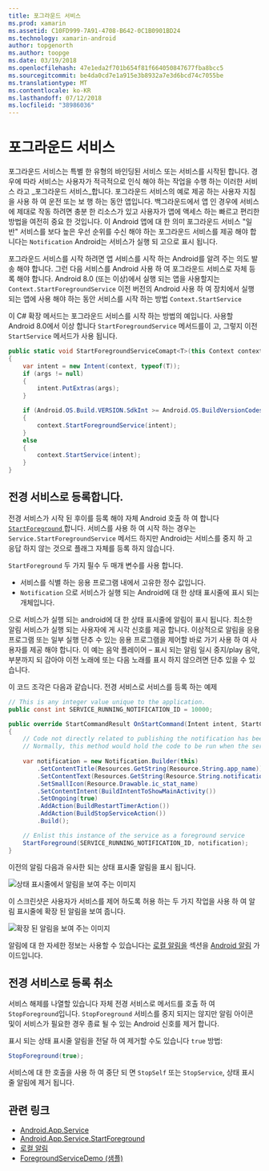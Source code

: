 ```yaml
---
title: 포그라운드 서비스
ms.prod: xamarin
ms.assetid: C10FD999-7A91-4708-B642-0C1B0901BD24
ms.technology: xamarin-android
author: topgenorth
ms.author: toopge
ms.date: 03/19/2018
ms.openlocfilehash: 47e1eda2f701b654f81f664050847677fba8bcc5
ms.sourcegitcommit: be4da0cd7e1a915e3b8932a7e3d6bcd74c7055be
ms.translationtype: MT
ms.contentlocale: ko-KR
ms.lasthandoff: 07/12/2018
ms.locfileid: "38986036"
---
```

# <a name="foreground-services"></a>포그라운드 서비스

포그라운드 서비스는 특별 한 유형의 바인딩된 서비스 또는 서비스를 시작된 합니다. 경우에 따라 서비스는 사용자가 적극적으로 인식 해야 하는 작업을 수행 하는 이러한 서비스 라고 _포그라운드 서비스_합니다. 포그라운드 서비스의 예로 제공 하는 사용자 지침을 사용 하 여 운전 또는 보 행 하는 동안 앱입니다. 백그라운드에서 앱 인 경우에 서비스에 제대로 작동 하려면 충분 한 리소스가 있고 사용자가 앱에 액세스 하는 빠르고 편리한 방법을 여전히 중요 한 것입니다. 이 Android 앱에 대 한 의미 포그라운드 서비스 "일반" 서비스를 보다 높은 우선 순위를 수신 해야 하는 포그라운드 서비스를 제공 해야 합니다는 `Notification` Android는 서비스가 실행 되 고으로 표시 됩니다.
 
포그라운드 서비스를 시작 하려면 앱 서비스를 시작 하는 Android를 알려 주는 의도 발송 해야 합니다. 그런 다음 서비스를 Android 사용 하 여 포그라운드 서비스로 자체 등록 해야 합니다. Android 8.0 (또는 이상)에서 실행 되는 앱을 사용할지는 `Context.StartForegroundService` 이전 버전의 Android 사용 하 여 장치에서 실행 되는 앱에 사용 해야 하는 동안 서비스를 시작 하는 방법 `Context.StartService`

이 C# 확장 메서드는 포그라운드 서비스를 시작 하는 방법의 예입니다. 사용할 Android 8.0에서 이상 합니다 `StartForegroundService` 메서드를이 고, 그렇지 이전 `StartService` 메서드가 사용 됩니다.  

```csharp
public static void StartForegroundServiceComapt<T>(this Context context, Bundle args = null) where T : Service
{
    var intent = new Intent(context, typeof(T));
    if (args != null) 
    {
        intent.PutExtras(args);
    }

    if (Android.OS.Build.VERSION.SdkInt >= Android.OS.BuildVersionCodes.O)
    {
        context.StartForegroundService(intent);
    }
    else
    {
        context.StartService(intent);
    }
}
```

## <a name="registering-as-a-foreground-service"></a>전경 서비스로 등록합니다.

전경 서비스가 시작 된 후이를 등록 해야 자체 Android 호출 하 여 합니다 [ `StartForeground` ](https://developer.xamarin.com/api/member/Android.App.Service.StartForeground/p/System.Int32/Android.App.Notification/)합니다. 서비스를 사용 하 여 시작 하는 경우는 `Service.StartForegroundService` 메서드 하지만 Android는 서비스를 중지 하 고 응답 하지 않는 것으로 플래그 자체를 등록 하지 않습니다.

`StartForeground` 두 가지 필수 두 매개 변수를 사용 합니다.
 
* 서비스를 식별 하는 응용 프로그램 내에서 고유한 정수 값입니다.
* `Notification` 으로 서비스가 실행 되는 Android에 대 한 상태 표시줄에 표시 되는 개체입니다.

으로 서비스가 실행 되는 android에 대 한 상태 표시줄에 알림이 표시 됩니다. 최소한 알림 서비스가 실행 되는 사용자에 게 시각 신호를 제공 합니다. 이상적으로 알림을 응용 프로그램 또는 일부 실행 단추 수 있는 응용 프로그램을 제어할 바로 가기 사용 하 여 사용자를 제공 해야 합니다. 이 예는 음악 플레이어 &ndash; 표시 되는 알림 일시 중지/play 음악, 부분까지 되 감아야 이전 노래에 또는 다음 노래를 표시 하지 않으려면 단추 있을 수 있습니다. 

이 코드 조각은 다음과 같습니다. 전경 서비스로 서비스를 등록 하는 예제   

```csharp
// This is any integer value unique to the application.
public const int SERVICE_RUNNING_NOTIFICATION_ID = 10000;

public override StartCommandResult OnStartCommand(Intent intent, StartCommandFlags flags, int startId)
{
    // Code not directly related to publishing the notification has been omitted for clarity.
    // Normally, this method would hold the code to be run when the service is started.
    
    var notification = new Notification.Builder(this)
        .SetContentTitle(Resources.GetString(Resource.String.app_name))
        .SetContentText(Resources.GetString(Resource.String.notification_text))
        .SetSmallIcon(Resource.Drawable.ic_stat_name)
        .SetContentIntent(BuildIntentToShowMainActivity())
        .SetOngoing(true)
        .AddAction(BuildRestartTimerAction())
        .AddAction(BuildStopServiceAction())
        .Build();

    // Enlist this instance of the service as a foreground service
    StartForeground(SERVICE_RUNNING_NOTIFICATION_ID, notification);
}
```

이전의 알림 다음과 유사한 되는 상태 표시줄 알림을 표시 됩니다.

![상태 표시줄에서 알림을 보여 주는 이미지](foreground-services-images/foreground-services-01.png "상태 표시줄에서 알림을 보여 주는 이미지")

이 스크린샷은 사용자가 서비스를 제어 하도록 허용 하는 두 가지 작업을 사용 하 여 알림 표시줄에 확장 된 알림을 보여 줍니다.

![확장 된 알림을 보여 주는 이미지](foreground-services-images/foreground-services-02.png "확장된 알림을 보여 주는 이미지입니다.")

알림에 대 한 자세한 정보는 사용할 수 있습니다는 [로컬 알림을](~/android/app-fundamentals/notifications/local-notifications.md) 섹션을 [Android 알림](~/android/app-fundamentals/notifications/index.md) 가이드입니다.

## <a name="unregistering-as-a-foreground-service"></a>전경 서비스로 등록 취소

서비스 해제를 나열할 있습니다 자체 전경 서비스로 메서드를 호출 하 여 `StopForeground`입니다. `StopForeground` 서비스를 중지 되지는 않지만 알림 아이콘 및이 서비스가 필요한 경우 종료 될 수 있는 Android 신호를 제거 합니다.

표시 되는 상태 표시줄 알림을 전달 하 여 제거할 수도 있습니다 `true` 방법: 

```csharp
StopForeground(true);
```

서비스에 대 한 호출을 사용 하 여 중단 되 면 `StopSelf` 또는 `StopService`, 상태 표시줄 알림에 제거 됩니다.

## <a name="related-links"></a>관련 링크

- [Android.App.Service](https://developer.xamarin.com/api/type/Android.App.Service/)
- [Android.App.Service.StartForeground](https://developer.xamarin.com/api/member/Android.App.Service.StartForeground/p/System.Int32/Android.App.Notification/)
- [로컬 알림](~/android/app-fundamentals/notifications/local-notifications.md)
- [ForegroundServiceDemo (샘플)](https://developer.xamarin.com/samples/monodroid/ApplicationFundamentals/ServiceSamples/ForegroundServiceDemo/)
